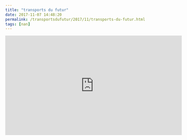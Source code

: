 ```yaml
---
title: "transports du futur"
date: 2017-11-07 14:48:20
permalink: /transportsdufutur/2017/11/transports-du-futur.html
tags: [nan]
---
```


<iframe width="560" height="315" src="https://www.youtube.com/embed/1g-sidCQdQw" frameborder="0" allowfullscreen></iframe>
